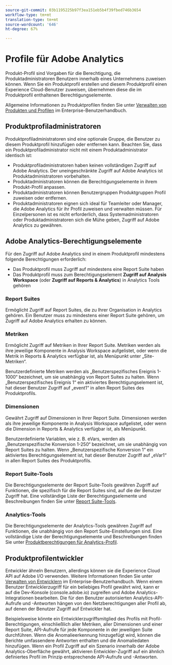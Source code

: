 ```yaml
---
source-git-commit: 03b1195225b97f3ea151eb5b4f39fbed746b3654
workflow-type: tm+mt
translation-type: tm+mt
source-wordcount: '646'
ht-degree: 67%

---
```

# Profile für Adobe Analytics

Produkt-Profil sind Vorgaben für die Berechtigung, die Produktadministratoren Benutzern innerhalb eines Unternehmens zuweisen können. Wenn Sie ein Produktprofil erstellen und diesem Produktprofil einen Experience Cloud-Benutzer zuweisen, übernehmen diese die im Produktprofil enthaltenen Berechtigungselemente.

Allgemeine Informationen zu Produktprofilen finden Sie unter [Verwalten von Produkten und Profilen](https://helpx.adobe.com/de/enterprise/using/manage-products-and-profiles.html) im Enterprise-Benutzerhandbuch.

## Produktprofiladministratoren

Produktprofiladministratoren sind eine optionale Gruppe, die Benutzer zu diesem Produktprofil hinzufügen oder entfernen kann. Beachten Sie, dass ein Produktprofiladministrator nicht mit einem Produktadministrator identisch ist:

* Produktprofiladministratoren haben keinen vollständigen Zugriff auf Adobe Analytics. Der uneingeschränkte Zugriff auf Adobe Analytics ist Produktadministratoren vorbehalten.
* Produktadministratoren können die Berechtigungselemente in ihrem Produkt-Profil anpassen.
* Produktadministratoren können Benutzergruppen Produktgruppen Profil zuweisen oder entfernen.
* Produktadministratoren eignen sich ideal für Teamleiter oder Manager, die Adobe Analytics für ihr Profil zuweisen und verwalten müssen. Für Einzelpersonen ist es nicht erforderlich, dass Systemadministratoren oder Produktadministratoren sich die Mühe geben, Zugriff auf Adobe Analytics zu gewähren.

## Adobe Analytics-Berechtigungselemente

Für den Zugriff auf Adobe Analytics sind in einem Produktprofil mindestens folgende Berechtigungen erforderlich:

* Das Produktprofil muss Zugriff auf mindestens eine Report Suite haben
* Das Produktprofil muss zum Berechtigungselement **Zugriff auf Analysis Workspace** (oder **Zugriff auf Reports &amp; Analytics**) in Analytics Tools gehören

### Report Suites

Ermöglicht Zugriff auf Report Suites, die zu Ihrer Organisation in Analytics gehören. Ein Benutzer muss zu mindestens einer Report Suite gehören, um Zugriff auf Adobe Analytics erhalten zu können.

### Metriken

Ermöglicht Zugriff auf Metriken in Ihrer Report Suite. Metriken werden als ihre jeweilige Komponente in Analysis Workspace aufgelistet, oder wenn die Metrik in Reports &amp; Analytics verfügbar ist, als Menüpunkt unter „Site-Metriken“.

Benutzerdefinierte Metriken werden als „Benutzerspezifisches Ereignis 1-1000“ bezeichnet, um sie unabhängig von Report Suites zu halten. Wenn „Benutzerspezifisches Ereignis 1“ ein aktiviertes Berechtigungselement ist, hat dieser Benutzer Zugriff auf „event1“ in allen Report Suites des Produktprofils.

### Dimensionen

Gewährt Zugriff auf Dimensionen in Ihrer Report Suite. Dimensionen werden als ihre jeweilige Komponente in Analysis Workspace aufgelistet, oder wenn die Dimension in Reports &amp; Analytics verfügbar ist, als Menüpunkt.

Benutzerdefinierte Variablen, wie z. B. eVars, werden als „Benutzerspezifische Konversion 1-250“ bezeichnet, um sie unabhängig von Report Suites zu halten. Wenn „Benutzerspezifische Konversion 1“ ein aktiviertes Berechtigungselement ist, hat dieser Benutzer Zugriff auf „eVar1“ in allen Report Suites des Produktprofils.

### Report Suite-Tools

Die Berechtigungselemente der Report Suite-Tools gewähren Zugriff auf Funktionen, die spezifisch für die Report Suites sind, auf die der Benutzer Zugriff hat. Eine vollständige Liste der Berechtigungselemente und Beschreibungen finden Sie unter [Report Suite-Tools](report-suite-tools.md).

### Analytics-Tools

Die Berechtigungselemente der Analytics-Tools gewähren Zugriff auf Funktionen, die unabhängig von den Report Suite-Einstellungen sind. Eine vollständige Liste der Berechtigungselemente und Beschreibungen finden Sie unter [Produktberechtigungen für Analytics-Profil](analytics-tools.md).

## Produktprofilentwickler

Entwickler ähneln Benutzern, allerdings können sie die Experience Cloud API auf Adobe I/O verwenden. Weitere Informationen finden Sie unter [Verwalten von Entwicklern](https://helpx.adobe.com/de/enterprise/using/manage-developers.html) im Enterprise-Benutzerhandbuch. Wenn einem Benutzer Entwicklerzugriff für ein beliebiges Profil gewährt wird, kann er auf die Dev-Konsole (console.adobe.io) zugreifen und Adobe Analytics-Integrationen bearbeiten. Die für den Benutzer autorisierten Analytics-API-Aufrufe und -Antworten hängen von den Netzberechtigungen aller Profil ab, auf denen der Benutzer Zugriff auf Entwickler hat.

Beispielsweise könnte ein Entwicklerzugriffsmitglied des Profils mit Profil-Berechtigungen, einschließlich aller Metriken, aller Dimensionen und einer Report Suite, API-Aufrufe für jede Komponente in der jeweiligen Suite durchführen. Wenn die Anomalieerkennung hinzugefügt wird, können die Berichte umfassendere Antworten enthalten und die Anomaliedaten hinzufügen. Wenn ein Profil Zugriff auf ein Szenario innerhalb der Adobe Analytics-Oberfläche gewährt, aktivieren Entwickler-Zugriff auf ein ähnlich definiertes Profil im Prinzip entsprechende API-Aufrufe und -Antworten.
